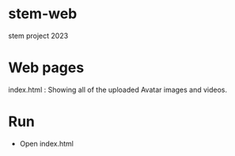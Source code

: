 # stem-web
stem project 2023

# Web pages
index.html : Showing all of the uploaded Avatar images and videos.

# Run
 - Open index.html

